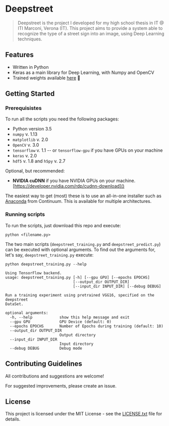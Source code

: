 # Deepstreet

> Deepstreet is the project I developed for my high school thesis in IT @ ITI Marconi, Verona (IT).
This project aims to provide a system able to recognize the type of a street sign into an image, using Deep Learning techniques.

## Features

- Written in Python
- Keras as a main library for Deep Learning, with Numpy and OpenCV
- Trained weights available [here](https://drive.google.com/file/d/0B7JVxQsom38YRm5qcVBxTzduVUk/view?usp=sharing) 🎉


## Getting Started

### Prerequisistes
To run all the scripts you need the following packages:
- Python version 3.5
- `numpy` v. 1.13
- `matplotlib` v. 2.0
- `OpenCV` v. 3.0
- `tensorflow` v. 1.1 -- or `tensorflow-gpu` if you have GPUs on your machine
- `keras` v. 2.0
- `hdf5` v. 1.8 and `h5py` v. 2.7

Optional, but recommended:
- **NVIDIA cuDNN** if you have NVIDIA GPUs on your machine.
    [https://developer.nvidia.com/rdp/cudnn-download]()




The easiest way to get (most) these is to use an all-in-one installer such as [Anaconda](http://www.continuum.io/downloads) from Continuum. This is available for multiple architectures.

### Running scripts
To run the scripts, just download this repo and execute:
```shell
python <filename.py>
```
The two main scripts (`deepstreet_training.py` and `deepstreet_predict.py`) can be executed with optional arguments. To find out the arguments for, let's say, `deepstreet_training.py` execute:

```shell
python deepstreet_training.py --help
```

```shell
Using TensorFlow backend.
usage: deepstreet_training.py [-h] [--gpu GPU] [--epochs EPOCHS]
                              [--output_dir OUTPUT_DIR]
                              [--input_dir INPUT_DIR] [--debug DEBUG]

Run a training experiment using pretrained VGG16, specified on the deepstreet
DataSet.

optional arguments:
  -h, --help            show this help message and exit
  --gpu GPU             GPU Device (default: 0)
  --epochs EPOCHS       Number of Epochs during training (default: 10)
  --output_dir OUTPUT_DIR
                        Output directory
  --input_dir INPUT_DIR
                        Input directory
  --debug DEBUG         Debug mode

  ```


## Contributing Guidelines

All contributions and suggestions are welcome!

For suggested improvements, please create an issue.


## License

This project is licensed under the MIT License - see the [LICENSE.txt](https://github.com/alessiamarcolini/deepstreet/blob/master/LICENSE.txt) file for details.
